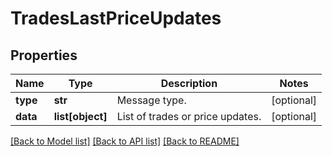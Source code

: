 # TradesLastPriceUpdates

## Properties
Name | Type | Description | Notes
------------ | ------------- | ------------- | -------------
**type** | **str** | Message type. | [optional] 
**data** | **list[object]** | List of trades or price updates. | [optional] 

[[Back to Model list]](../README.md#documentation-for-models) [[Back to API list]](../README.md#documentation-for-api-endpoints) [[Back to README]](../README.md)


